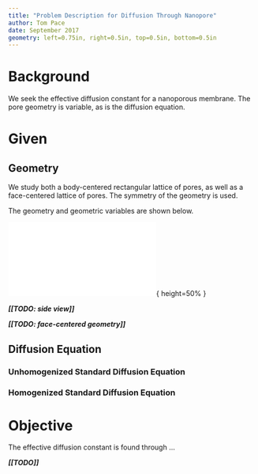 ```yaml
---
title: "Problem Description for Diffusion Through Nanopore"
author: Tom Pace
date: September 2017
geometry: left=0.75in, right=0.5in, top=0.5in, bottom=0.5in
---
```

<!---
This markdown file is intended to be converted to pdf through pandoc with
pandoc --number-sections -o description.pdf description.md
-->

# Background

We seek the effective diffusion constant for a nanoporous membrane.
The pore geometry is variable, as is the diffusion equation.

# Given

## Geometry
We study both a body-centered rectangular lattice of pores,
as well as a face-centered lattice of pores.
The symmetry of the geometry is used.

The geometry and geometric variables are shown below.

![Top view of body-centered geometry](rectangular-top.pdf){ height=50% }

_**[[TODO: side view]]**_

_**[[TODO: face-centered geometry]]**_

## Diffusion Equation

### Unhomogenized Standard Diffusion Equation

### Homogenized Standard Diffusion Equation

# Objective

The effective diffusion constant is found through ...

_**[[TODO]]**_
